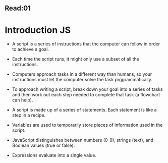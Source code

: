 ## Read:01

# Introduction JS



* A  script is a series of instructions that the computer can follow in  order to achieve a goal. 

* Each time the script runs, it might only use a subset of all the instructions. 

* Computers approach tasks in a different way than humans, so your instructions must let the computer solve the task prggrammatically. 

* To approach writing a script, break down your goal into a series of tasks and then work out each step needed to complete that task (a flowchart can help).

* A  script is made up of a series of statements. Each statement is like a step in a recipe. 

* Variables are used to temporarily store pieces of information used in the script. 

* JavaScript distinguishes between numbers (0-9), strings (text), and Boolean values (true or false). 

* Expressions evaluate into a single value. 
